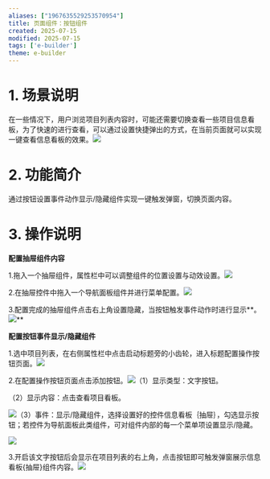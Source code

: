 ```yaml
---
aliases: ["1967635529253570954"]
title: 页面组件：按钮组件
created: 2025-07-15
modified: 2025-07-15
tags: ['e-builder']
theme: e-builder
---
```


# 1. 场景说明

在一些情况下，用户浏览项目列表内容时，可能还需要切换查看一些项目信息看板，为了快速的进行查看，可以通过设置快捷弹出的方式，在当前页面就可以实现一键查看信息看板的效果。![](7887dd8cb9b16cd1aa15517ff3f2c2ed.jpg)

#

# 2. 功能简介

通过按钮设置事件动作显示/隐藏组件实现一键触发弹窗，切换页面内容。

#

# 3. 操作说明

**配置抽屉组件内容**

1.拖入一个抽屉组件，属性栏中可以调整组件的位置设置与动效设置。![](ae4214c7e962c3ce3baf3bd0d8972e30.jpg)

2.在抽屉控件中拖入一个导航面板组件并进行菜单配置。![](ddfa6b07e93b747907496f863a4ba96b.jpg)

3.配置完成的抽屉组件点击右上角设置隐藏，当按钮触发事件动作时进行显示**。![](484933121f23b9a86e9d727ffcde2467.jpg)**

**配置按钮事件显示/隐藏组件**

1.选中项目列表，在右侧属性栏中点击启动标题旁的小齿轮，进入标题配置操作按钮页面。![](d53653a2c12906a780ea7fcd69fd8f9a.jpg)

2.在配置操作按钮页面点击添加按钮。![](6104bcf68da42988c13f559852621802.jpg)（1）显示类型：文字按钮。

（2）显示内容：点击查看项目看板。

![](32415b73733b65ecc743cbbc5c101242.jpg)（3）事件：显示/隐藏组件，选择设置好的控件信息看板｛抽屉｝，勾选显示按钮；若控件为导航面板此类组件，可对组件内部的每一个菜单项设置显示/隐藏。

![](0e64704c12af53565c6ecc88b0782702.jpg)

3.开启该文字按钮后会显示在项目列表的右上角，点击按钮即可触发弹窗展示信息看板{抽屉}组件内容。![](7d7d99163254584d4720748ba3eed964.jpg)
